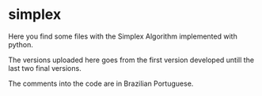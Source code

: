 # simplex
Here you find some files with the Simplex Algorithm implemented with python.

The versions uploaded here goes from the first version developed untill the last two final versions.

The comments into the code are in Brazilian Portuguese.
